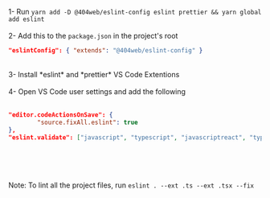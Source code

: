 1- Run `yarn add -D @404web/eslint-config eslint prettier && yarn global add eslint`
</br>
</br>
2- Add this to the `package.json` in the project's root 
```json
"eslintConfig": { "extends": "@404web/eslint-config" }
```
</br>
3- Install *eslint* and *prettier* VS Code Extentions
</br>
</br>
4- Open VS Code user settings and add the following
</br>
</br>

```json
"editor.codeActionsOnSave": {
		"source.fixAll.eslint": true
},
"eslint.validate": ["javascript", "typescript", "javascriptreact", "typescriptreact"]
```

</br>
</br>
</br>

Note: To lint all the project files, run `eslint . --ext .ts --ext .tsx --fix`

